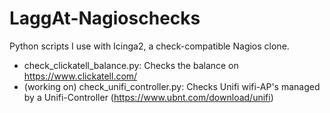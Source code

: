 # LaggAt-Nagioschecks

Python scripts I use with Icinga2, a check-compatible Nagios clone.

* check_clickatell_balance.py: Checks the balance on https://www.clickatell.com/
* (working on) check_unifi_controller.py:   Checks Unifi wifi-AP's managed by a Unifi-Controller (https://www.ubnt.com/download/unifi)

